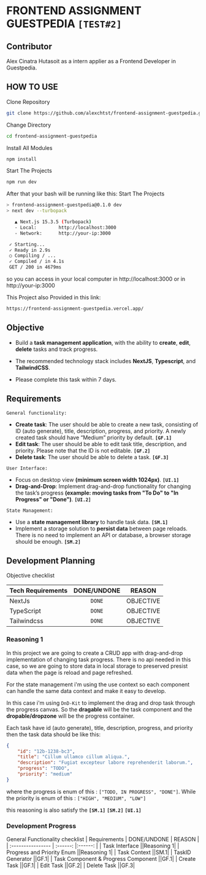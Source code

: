 # FRONTEND ASSIGNMENT GUESTPEDIA `[TEST#2]`

## Contributor
Alex Cinatra Hutasoit as a intern applier as a Frontend Developer in Guestpedia.

## HOW TO USE
Clone Repository
```bash
git clone https://github.com/alexchtst/frontend-assignment-guestpedia.git
```

Change Directory
```bash
cd frontend-assignment-guestpedia
```

Install All Modules
```bash
npm install
```

Start The Projects
```bash
npm run dev
```

After that your bash will be running like this:
Start The Projects
```bash
> frontend-assignment-guestpedia@0.1.0 dev
> next dev --turbopack

   ▲ Next.js 15.3.5 (Turbopack)
   - Local:        http://localhost:3000
   - Network:      http://your-ip:3000

 ✓ Starting...
 ✓ Ready in 2.9s
 ○ Compiling / ...
 ✓ Compiled / in 4.1s
 GET / 200 in 4679ms
```
so you can access in your local computer in http://localhost:3000 or in http://your-ip:3000

This Project also Provided in this link: 
```bash
https://frontend-assignment-guestpedia.vercel.app/
```

## Objective
- Build a **task management application**, with the ability to **create**, **edit**, **delete**
tasks and track progress.

- The recommended technology stack includes **NextJS**, **Typescript**, and
**TailwindCSS**.

- Please complete this task within 7 days.

## Requirements
`General functionality:`
- **Create task**: The user should be able to create a new task, consisting
of ID (auto generate), title, description, progress, and priority. A
newly created task should have “Medium” priority by default. **`[GF.1]`**
- **Edit task**: The user should be able to edit task title, description, and
priority. Please note that the ID is not editable. **`[GF.2]`**
- **Delete task**: The user should be able to delete a task. **`[GF.3]`**

`User Interface:`
- Focus on desktop view **(minimum screen width 1024px)**. **`[UI.1]`**
- **Drag-and-Drop**: Implement drag-and-drop functionality for changing
the task’s progress **(example: moving tasks from "To Do" to "In
Progress" or "Done")**. **`[UI.2]`**

`State Management:`
- Use a **state management library** to handle task data. **`[SM.1]`**
- Implement a storage solution to **persist data** between page reloads.
There is no need to implement an API or database, a browser storage
should be enough. **`[SM.2]`**

## Development Planning
Objective checklist

| Tech Requirements | DONE/UNDONE   | REASON    |
| :---------------- | :------:      |:------:   |
| NextJs            | `DONE`        |OBJECTIVE  |
| TypeScript        | `DONE`        |OBJECTIVE  |
| Tailwindcss       | `DONE`        |OBJECTIVE  |

### Reasoning 1
In this project we are going to create a CRUD app with drag-and-drop implementation of changing task progress. There is no api needed in this case, so we are going to store data in local storage to preserved presist data when the page is reload and page refreshed. 

For the state management i'm using the use context so each component can handle the same data context and make it easy to develop.

In this case i'm using `DnD-Kit` to implement the drag and drop task through the progress canvas. So the **dragable** will be the task component and the **dropable/dropzone** will be the progress container.

Each task have id (auto generate), title, description, progress, and priority then the task data should be like this:
```json
{
    "id": "12b-1238-bc3",
    "title": "Cillum ullamco cillum aliqua.",
    "description": "Fugiat excepteur labore reprehenderit laborum.",
    "progress": "TODO",
    "priority": "medium"
}
```
where the progress is enum of this : `["TODO, IN PROGRESS", "DONE"]`. While the priority is enum of this : `["HIGH", "MEDIUM", "LOW"]`

this reasoning is also satisfy the **`[SM.1]`** **`[SM.2]`** **`[UI.1]`**

### Development Progress
General Functionality checklist
| Requirements | DONE/UNDONE   | REASON    |
| :---------------- | :------:      |:------:   |
| Task Interface ||Reasoning 1|
| Progress and Priority Enum ||Reasoning 1|
| Task Context ||SM.1|
| TaskID Generator ||GF.1|
| Task Component & Progress Component ||GF.1|
| Create Task ||GF.1|
| Edit Task ||GF.2|
| Delete Task ||GF.3|